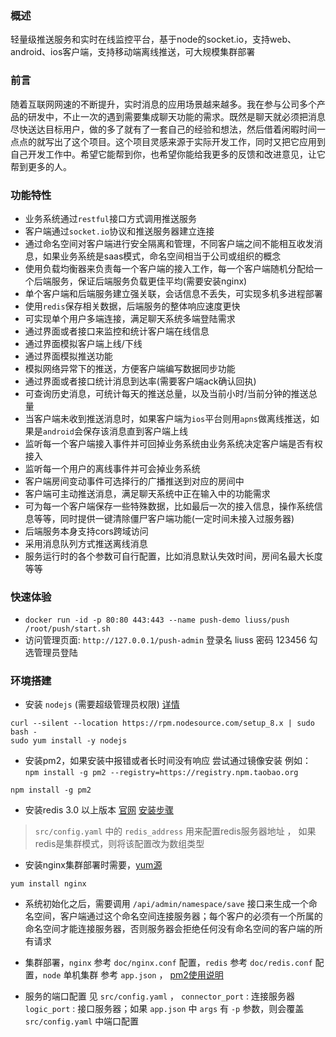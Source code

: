 ### 概述
轻量级推送服务和实时在线监控平台，基于node的socket.io，支持web、android、ios客户端，支持移动端离线推送，可大规模集群部署

### 前言
随着互联网网速的不断提升，实时消息的应用场景越来越多。我在参与公司多个产品的研发中，不止一次的遇到需要集成聊天功能的需求。既然是聊天就必须把消息尽快送达目标用户，做的多了就有了一套自己的经验和想法，然后借着闲暇时间一点点的就写出了这个项目。这个项目灵感来源于实际开发工作，同时又把它应用到自己开发工作中。希望它能帮到你，也希望你能给我更多的反馈和改进意见，让它帮到更多的人。

### 功能特性
- 业务系统通过`restful`接口方式调用推送服务
- 客户端通过`socket.io`协议和推送服务器建立连接
- 通过命名空间对客户端进行安全隔离和管理，不同客户端之间不能相互收发消息，如果业务系统是saas模式，命名空间相当于公司或组织的概念
- 使用负载均衡器来负责每一个客户端的接入工作，每一个客户端随机分配给一个后端服务，保证后端服务负载更佳平均(需要安装nginx)
- 单个客户端和后端服务建立强关联，会话信息不丢失，可实现多机多进程部署
- 使用`redis`保存相关数据，后端服务的整体响应速度更快
- 可实现单个用户多端连接，满足聊天系统多端登陆需求
- 通过界面或者接口来监控和统计客户端在线信息
- 通过界面模拟客户端上线/下线
- 通过界面模拟推送功能
- 模拟网络异常下的推送，方便客户端编写数据同步功能
- 通过界面或者接口统计消息到达率(需要客户端ack确认回执)
- 可查询历史消息，可统计每天的推送总量，以及当前小时/当前分钟的推送总量
- 当客户端未收到推送消息时，如果客户端为`ios`平台则用`apns`做离线推送，如果是`android`会保存该消息直到客户端上线
- 监听每一个客户端接入事件并可回掉业务系统由业务系统决定客户端是否有权接入
- 监听每一个用户的离线事件并可会掉业务系统
- 客户端房间变动事件可选择行的广播推送到对应的房间中
- 客户端可主动推送消息，满足聊天系统中正在输入中的功能需求
- 可为每一个客户端保存一些特殊数据，比如最后一次的接入信息，操作系统信息等等，同时提供一键清除僵尸客户端功能(一定时间未接入过服务器)
- 后端服务本身支持cors跨域访问
- 采用消息队列方式推送离线消息
- 服务运行时的各个参数可自行配置，比如消息默认失效时间，房间名最大长度等等

### 快速体验
- `docker run -id -p 80:80 443:443 --name push-demo liuss/push /root/push/start.sh`
- 访问管理页面: `http://127.0.0.1/push-admin` 登录名 liuss 密码 123456  勾选管理员登陆


### 环境搭建
- 安装 `nodejs` (需要超级管理员权限) [详情](https://nodejs.org/en/download/package-manager/#freebsd-and-openbsd)
```
curl --silent --location https://rpm.nodesource.com/setup_8.x | sudo bash -
sudo yum install -y nodejs
``` 
- 安装pm2，如果安装中报错或者长时间没有响应 尝试通过镜像安装 例如： `npm install -g pm2 --registry=https://registry.npm.taobao.org`
```
npm install -g pm2
```
- 安装redis 3.0 以上版本 [官网](http://redis.io/download) [安装步骤](http://blog.csdn.net/zhenzhendeblog/article/details/52161515)
>`src/config.yaml` 中的 `redis_address` 用来配置redis服务器地址 ， 如果redis是集群模式，则将该配置改为数组类型
- 安装nginx集群部署时需要，[yum源](http://nginx.org/en/linux_packages.html#stable)
```
yum install nginx
```
- 系统初始化之后，需要调用 `/api/admin/namespace/save` 接口来生成一个命名空间，客户端通过这个命名空间连接服务器；每个客户的必须有一个所属的命名空间才能连接服务器，否则服务器会拒绝任何没有命名空间的客户端的所有请求

- 集群部署，`nginx` 参考 `doc/nginx.conf` 配置，`redis`  参考 `doc/redis.conf` 配置，`node` 单机集群 参考 `app.json` ， [pm2使用说明](https://github.com/Unitech/pm2)

- 服务的端口配置 见 `src/config.yaml` ， `connector_port` : 连接服务器 `logic_port` : 接口服务器；如果 `app.json` 中 `args` 有 `-p` 参数，则会覆盖 `src/config.yaml` 中端口配置
